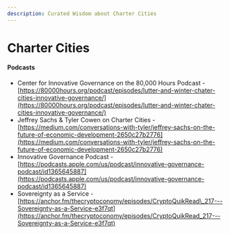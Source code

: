 ```yaml
---
description: Curated Wisdom about Charter Cities
---
```


# Charter Cities

#### Podcasts

* Center for Innovative Governance on the 80,000 Hours Podcast - [https://80000hours.org/podcast/episodes/lutter-and-winter-chater-cities-innovative-governance/](https://80000hours.org/podcast/episodes/lutter-and-winter-chater-cities-innovative-governance/)
* Jeffrey Sachs & Tyler Cowen on Charter Cities - [https://medium.com/conversations-with-tyler/jeffrey-sachs-on-the-future-of-economic-development-2650c27b2776](https://medium.com/conversations-with-tyler/jeffrey-sachs-on-the-future-of-economic-development-2650c27b2776)
* ‎Innovative Governance Podcast - [https://podcasts.apple.com/us/podcast/innovative-governance-podcast/id1365645887](https://podcasts.apple.com/us/podcast/innovative-governance-podcast/id1365645887)
* Sovereignty as a Service - [https://anchor.fm/thecryptoconomy/episodes/CryptoQuikRead\_217---Sovereignty-as-a-Service-e3f7qt](https://anchor.fm/thecryptoconomy/episodes/CryptoQuikRead_217---Sovereignty-as-a-Service-e3f7qt)

